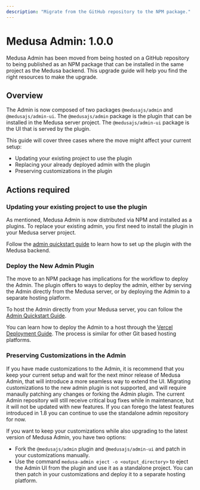 ```yaml
---
description: "Migrate from the GitHub repository to the NPM package."
---
```


# Medusa Admin: 1.0.0

Medusa Admin has been moved from being hosted on a GitHub repository to being published as an NPM package that can be installed in the same project as the Medusa backend. This upgrade guide will help you find the right resources to make the upgrade.

## Overview

The Admin is now composed of two packages `@medusajs/admin` and `@medusajs/admin-ui`. The `@medusajs/admin` package is the plugin that can be installed in the Medusa server project. The `@medusajs/admin-ui` package is the UI that is served by the plugin.

This guide will cover three cases where the move might affect your current setup:

- Updating your existing project to use the plugin
- Replacing your already deployed admin with the plugin
- Preserving customizations in the plugin

## Actions required

### Updating your existing project to use the plugin

As mentioned, Medusa Admin is now distributed via NPM and installed as a plugins. To replace your existing admin, you first need to install the plugin in your Medusa server project.

Follow the [admin quickstart guide](../../admin/quickstart.mdx) to learn how to set up the plugin with the Medusa backend.

### Deploy the New Admin Plugin

The move to an NPM package has implications for the workflow to deploy the Admin. The plugin offers to ways to deploy the admin, either by serving the Admin directly from the Medusa server, or by deploying the Admin to a separate hosting platform.

To host the Admin directly from your Medusa server, you can follow the [Admin Quickstart Guide](../../admin/quickstart.mdx).

You can learn how to deploy the Admin to a host through the [Vercel Deployment Guide](../../deployment/admin/deploying-on-vercel.md). The process is similar for other Git based hosting platforms.

### Preserving Customizations in the Admin

If you have made customizations to the Admin, it is recommend that you keep your current setup and wait for the next minor release of Medusa Admin, that will introduce a more seamless way to extend the UI. Migrating customizations to the new admin plugin is not supported, and will require manaully patching any changes or forking the Admin plugin. The current Admin repository will still receive critical bug fixes while in maintenance, but it will not be updated with new features. If you can forego the latest features introduced in 1.8 you can continue to use the standalone admin repository for now.

If you want to keep your customizations while also upgrading to the latest version of Medusa Admin, you have two options:

- Fork the `@medusajs/admin` plugin and `@medusajs/admin-ui` and patch in your customizations manually.
- Use the command `medusa-admin eject -o <output_directory>` to eject the Admin UI from the plugin and use it as a standalone project. You can then patch in your customizations and deploy it to a separate hosting platform.
